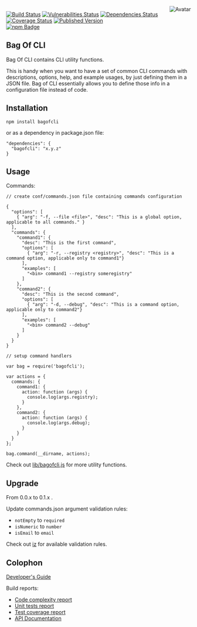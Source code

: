 <img align="right" src="https://raw.github.com/cliffano/bagofcli/master/avatar.jpg" alt="Avatar"/>

[![Build Status](https://github.com/cliffano/bagofcli/workflows/CI/badge.svg)](https://github.com/cliffano/bagofcli/actions?query=workflow%3ACI)
[![Vulnerabilities Status](https://snyk.io/test/github/cliffano/bagofcli/badge.svg)](https://snyk.io/test/github/cliffano/bagofcli)
[![Dependencies Status](https://img.shields.io/david/cliffano/bagofcli.svg)](http://david-dm.org/cliffano/bagofcli)
[![Coverage Status](https://img.shields.io/coveralls/cliffano/bagofcli.svg)](https://coveralls.io/r/cliffano/bagofcli?branch=master)
[![Published Version](https://img.shields.io/npm/v/bagofcli.svg)](http://www.npmjs.com/package/bagofcli)
<br/>
[![npm Badge](https://nodei.co/npm/bagofcli.png)](http://npmjs.org/package/bagofcli)

Bag Of CLI
----------

Bag Of CLI contains CLI utility functions.

This is handy when you want to have a set of common CLI commands with descriptions, options, help, and example usages, by just defining them in a JSON file. Bag of CLI essentially allows you to define those info in a configuration file instead of code.

Installation
------------

    npm install bagofcli

or as a dependency in package.json file:

    "dependencies": {
      "bagofcli": "x.y.z"
    }

Usage
-----

Commands:

    // create conf/commands.json file containing commands configuration

    {
      "options": [
        { "arg": "-f, --file <file>", "desc": "This is a global option, applicable to all commands." }
      ],
      "commands": {
        "command1": {
          "desc": "This is the first command",
          "options": [
            { "arg": "-r, --registry <registry>", "desc": "This is a command option, applicable only to command1"}
          ],
          "examples": [
            "<bin> command1 --registry someregistry"
          ]
        },
        "command2": {
          "desc": "This is the second command",
          "options": [
            { "arg": "-d, --debug", "desc": "This is a command option, applicable only to command2"}
          ],
          "examples": [
            "<bin> command2 --debug"
          ]
        }
      }
    }

    // setup command handlers

    var bag = require('bagofcli');

    var actions = {
      commands: {
        command1: {
          action: function (args) {
            console.log(args.registry);
          }
        },
        command2: {
          action: function (args) {
            console.log(args.debug);
          }
        }
      }
    };

    bag.command(__dirname, actions);

Check out [lib/bagofcli.js](https://github.com/cliffano/bagofcli/blob/master/lib/bagofcli.js) for more utility functions.

Upgrade
-------

From 0.0.x to 0.1.x .

Update commands.json argument validation rules:

* `notEmpty` to `required`
* `isNumeric` to `number`
* `isEmail` to `email`

Check out [iz](http://npmjs.org/package/iz) for available validation rules.

Colophon
--------

[Developer's Guide](http://cliffano.github.io/developers_guide.html#nodejs)

Build reports:

* [Code complexity report](http://cliffano.github.io/bagofcli/complexity/plato/index.html)
* [Unit tests report](http://cliffano.github.io/bagofcli/test/mocha.out)
* [Test coverage report](http://cliffano.github.io/bagofcli/coverage/c8/index.html)
* [API Documentation](http://cliffano.github.io/bagofcli/doc/jsdoc/index.html)
